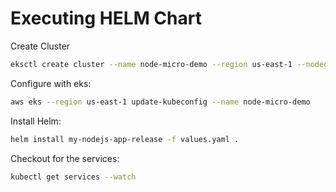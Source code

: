 # Executing HELM Chart

Create Cluster
```sh
eksctl create cluster --name node-micro-demo --region us-east-1 --nodegroup-name standard-workers --node-type t3.medium --nodes 2 --nodes-min 2 --nodes-max 2
```

Configure with eks:
```sh
aws eks --region us-east-1 update-kubeconfig --name node-micro-demo
```

Install Helm:
```sh
helm install my-nodejs-app-release -f values.yaml .
```

Checkout for the services:
```sh
kubectl get services --watch
```